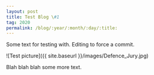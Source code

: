 ```yaml
---
layout: post
title: Test Blog \#1
tag: 2020
permalink: /blog/:year/:month/:day/:title:
---
```


Some text for testing with. Editing to force a commit.

![Test picture]({{ site.baseurl }}/images/Defence_Jury.jpg)

Blah blah blah some more text.

